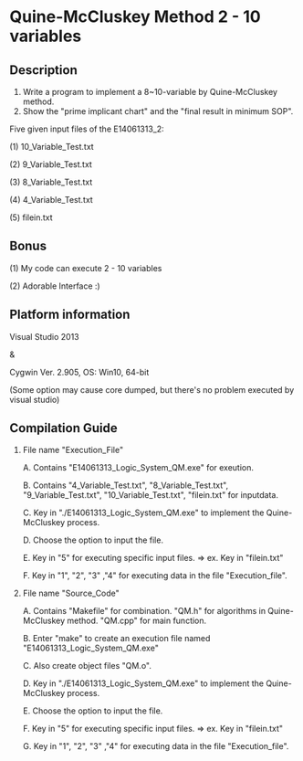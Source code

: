 # Quine-McCluskey Method 2 - 10 variables

Description
--------------------
1. Write a program to implement a 8~10-variable by Quine-McCluskey method. 
2. Show the "prime implicant chart" and the "final result in minimum SOP".  


Five given input files of the E14061313_2: 

(1) 10_Variable_Test.txt

(2) 9_Variable_Test.txt

(3) 8_Variable_Test.txt

(4) 4_Variable_Test.txt

(5) filein.txt


Bonus
--------------------
(1) My code can execute 2 - 10 variables

(2) Adorable Interface :)


Platform information
--------------------
Visual Studio 2013

&

Cygwin Ver. 2.905, OS: Win10, 64-bit

(Some option may cause core dumped, but there's no problem executed by visual studio)


Compilation Guide
------------------
1. File name "Execution_File" 

   A. Contains "E14061313_Logic_System_QM.exe" for exeution.
   
   B. Contains "4_Variable_Test.txt", "8_Variable_Test.txt", "9_Variable_Test.txt", 
      "10_Variable_Test.txt", "filein.txt" for inputdata.
      
   C. Key in "./E14061313_Logic_System_QM.exe" to implement the Quine-McCluskey process.
   
   D. Choose the option to input the file.
   
   E. Key in "5" for executing specific input files.
      => ex. Key in "filein.txt"
      
   F. Key in "1", "2", "3" ,"4" for executing data in the file "Execution_file". 

2. File name "Source_Code" 

   A. Contains "Makefile" for combination.
	"QM.h" for algorithms in Quine-McCluskey method.
	"QM.cpp" for main function. 
	
   B. Enter "make" to create an execution file named "E14061313_Logic_System_QM.exe"
   
   C. Also create object files "QM.o".
   
   D. Key in "./E14061313_Logic_System_QM.exe" to implement the Quine-McCluskey process.
   
   E. Choose the option to input the file.
   
   F. Key in "5" for executing specific input files.
      => ex. Key in "filein.txt"
      
   G. Key in "1", "2", "3" ,"4" for executing data in the file "Execution_file". 
